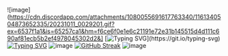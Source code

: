 ![image](https://cdn.discordapp.com/attachments/1080055691617763340/1161340504873652335/20231011_0029201.gif?ex=6537f1a1&is=65257ca1&hm=f6ce6f0e1e6c21191e72e31b145515d4d111c690af81ecb5b2ef4978045302d2&]
[![Typing SVG](https://readme-typing-svg.demolab.com?font=Fira+Code&pause=1000&center=%E9%8C%AF%E8%AA%A4%E7%9A%84&vCenter=%E9%8C%AF%E8%AA%A4%E7%9A%84&repeat=%E7%9C%9F%E7%9A%84&width=435&lines=%E6%AD%A3%E5%9C%A8%E5%AD%B8%E7%BF%92Python...)](https://git.io/typing-svg)
[![Typing SVG](https://readme-typing-svg.demolab.com?font=Fira+Code&pause=1000&center=%E9%8C%AF%E8%AA%A4%E7%9A%84&vCenter=%E9%8C%AF%E8%AA%A4%E7%9A%84&repeat=%E7%9C%9F%E7%9A%84&width=435&lines=print(%22Hello+World%22))](https://git.io/typing-svg)
![image](https://img.shields.io/badge/Instagram-%234A4AFF?logo=instagram&link=https%3A%2F%2Finstagram.com%2Fchiang.jim_831%3Figshid%3DNzZlODBkYWE4Ng%3D%3D)
[![GitHub Streak](https://streak-stats.demolab.com?user=Chiang%20Jim&theme=codestackr&hide_border=&locale=zh_Hant)](https://git.io/streak-stats)
![image](https://discord.c99.nl/widget/theme-2/627475236379557888.png)